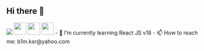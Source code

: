 ## Hi there 👋

<img src="https://github-readme-stats.vercel.app/api/top-langs/?username=roketrig"/>
<img height="32" width="32" src="https://cdn.simpleicons.org/[ICON SLUG]" />
<img height="32" width="32" src="https://cdn.simpleicons.org/[ICON SLUG]/[COLOR]" />
<img height="32" width="32" src="https://cdn.simpleicons.org/[ICON SLUG]/[COLOR]/[DARK_MODE_COLOR]" />
- 🌱 I’m currently learning React JS v18 
- 📫 How to reach me: b1m.ksr@yahoo.com
